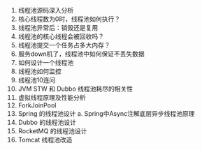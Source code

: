1. 线程池源码深入分析
2. 核心线程数为0时，线程池如何执行？
3. 线程池异常后：销毁还是复用
4. 线程池的核心线程会被回收吗？
5. 线程池提交一个任务占多大内存？
6. 服务down机了，线程池中如何保证不丢失数据
7. 如何设计一个线程池
8. 线程池如何监控
9. 线程池10连问
10. JVM STW 和 Dubbo 线程池耗尽的相关性
11. 虚拟线程原理及性能分析
12. ForkJoinPool
13. Spring 的线程池设计
    a. Spring中Async注解底层异步线程池原理
14. Dubbo 的线程池设计
15. RocketMQ 的线程池设计
16. Tomcat 线程池改造